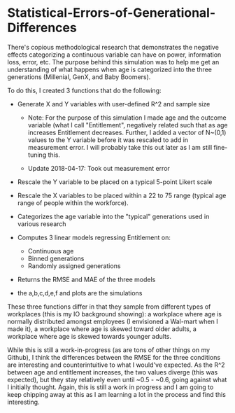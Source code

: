 # Statistical-Errors-of-Generational-Differences

There's copious methodological research that demonstrates the negative effects categorizing a continuous variable can have on power, information loss, error, etc. The purpose behind this simulation was to help me get an understanding of what happens when age is categorized into the three generations (Millenial, GenX, and Baby Boomers). 

To do this, I created 3 functions that do the following:

* Generate X and Y variables with user-defined R^2 and sample size
  
  * Note: For the purpose of this simulation I made age and the outcome variable (what I call "Entitlement", negatively related such that as age increases Entitlement decreases. Further, I added a vector of N~(0,1) values to the Y variable before it was rescaled to add in measurement error. I will probably take this out later as I am still fine-tuning this.
  
  * Update 2018-04-17: Took out measurement error  
  
* Rescale the Y variable to be placed on a typical 5-point Likert scale

* Rescale the X variables to be placed within a 22 to 75 range (typical age range of people within the workforce).

* Categorizes the age variable into the "typical" generations used in various research

* Computes 3 linear models regressing Entitlement on:
  * Continuous age
  * Binned generations
  * Randomly assigned generations
  
* Returns the RMSE and MAE of the three models

* the a,b,c,d,e,f and plots are the simulations
  
These three functions differ in that they sample from different types of workplaces (this is my IO background showing): a workplace where age is normally distributed amongst employees (I envisioned a Wal-mart when I made it), a workplace where age is skewed toward older adults, a workplace where age is skewed towards younger adults.

While this is still a work-in-progress (as are tons of other things on my Github), I think the differences between the RMSE for the three conditions are interesting and counterintuitive to what I would've expected. As the R^2 between age and entitlement increases, the two values diverge (this was expected), but they stay relatively even until ~0.5 - ~0.6, going against what I initially thought. Again, this is still a work in progress and I am going to keep chipping away at this as I am learning a lot in the process and find this interesting.
